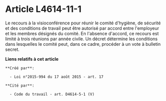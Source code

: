 # Article L4614-11-1

Le recours à la visioconférence pour réunir le comité d'hygiène, de sécurité et des conditions de travail peut être autorisé
par accord entre l'employeur et les membres désignés du comité. En l'absence d'accord, ce recours est limité à trois réunions
par année civile. Un décret détermine les conditions dans lesquelles le comité peut, dans ce cadre, procéder à un vote à
bulletin secret.

**Liens relatifs à cet article**

	**Créé par**:

	  - Loi n°2015-994 du 17 août 2015 - art. 17

	**Cité par**:

	  - Code du travail - art. D4614-5-1 (V)
